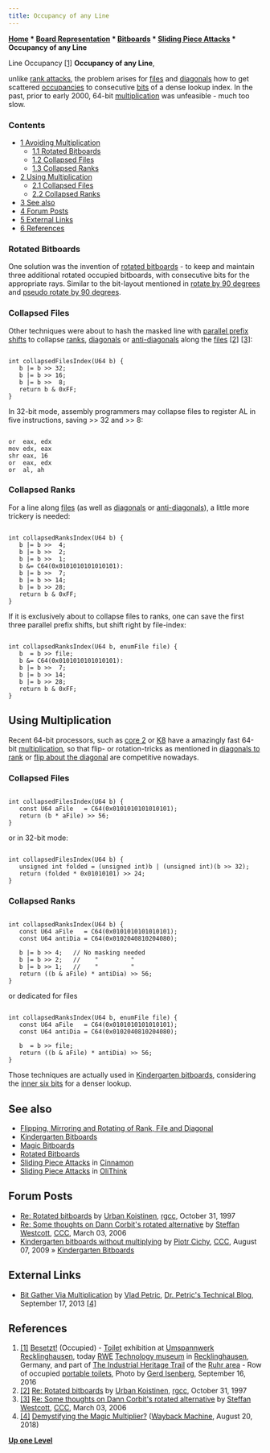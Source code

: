 ```yaml
---
title: Occupancy of any Line
---
```

**[Home](Home "Home") \* [Board Representation](Board_Representation "Board Representation") \* [Bitboards](Bitboards "Bitboards") \* [Sliding Piece Attacks](Sliding_Piece_Attacks "Sliding Piece Attacks") \* Occupancy of any Line**



 [](File:Besetzt20160916.JPG) Line Occupancy <a id="cite-note-1" href="#cite-ref-1">[1]</a> 
**Occupancy of any Line**,  

unlike [rank attacks](First_Rank_Attacks "First Rank Attacks"), the problem arises for [files](Files "Files") and [diagonals](Diagonals "Diagonals") how to get scattered [occupancies](Occupancy "Occupancy") to consecutive [bits](Bit "Bit") of a dense lookup index. In the past, prior to early 2000, 64-bit [multiplication](General_Setwise_Operations#Multiplication "General Setwise Operations") was unfeasible - much too slow. 



### Contents


* [1 Avoiding Multiplication](#avoiding-multiplication)
	+ [1.1 Rotated Bitboards](#rotated-bitboards)
	+ [1.2 Collapsed Files](#collapsed-files)
	+ [1.3 Collapsed Ranks](#collapsed-ranks)
* [2 Using Multiplication](#using-multiplication)
	+ [2.1 Collapsed Files](#collapsed-files-2)
	+ [2.2 Collapsed Ranks](#collapsed-ranks-2)
* [3 See also](#see-also)
* [4 Forum Posts](#forum-posts)
* [5 External Links](#external-links)
* [6 References](#references)






### Rotated Bitboards


One solution was the invention of [rotated bitboards](Rotated_Bitboards "Rotated Bitboards") - to keep and maintain three additional rotated occupied bitboards, with consecutive bits for the appropriate rays. Similar to the bit-layout mentioned in [rotate by 90 degrees](Flipping_Mirroring_and_Rotating#Rotationby90degreesClockwise "Flipping Mirroring and Rotating") and [pseudo rotate by 90 degrees](Flipping_Mirroring_and_Rotating#PseudoRotationby45degrees "Flipping Mirroring and Rotating").




### Collapsed Files


Other techniques were about to hash the masked line with [parallel prefix shifts](Parallel_Prefix_Algorithms "Parallel Prefix Algorithms") to collapse [ranks](Ranks "Ranks"), [diagonals](Diagonals "Diagonals") or [anti-diagonals](Anti-Diagonals "Anti-Diagonals") along the [files](Files "Files") <a id="cite-note-2" href="#cite-ref-2">[2]</a> <a id="cite-note-3" href="#cite-ref-3">[3]</a>:




```

int collapsedFilesIndex(U64 b) {
   b |= b >> 32;
   b |= b >> 16;
   b |= b >>  8;
   return b & 0xFF;
}

```

In 32-bit mode, assembly programmers may collapse files to register AL in five instructions, saving >> 32 and >> 8:




```

or  eax, edx
mov edx, eax
shr eax, 16
or  eax, edx
or  al, ah

```





### Collapsed Ranks


For a line along [files](Files "Files") (as well as [diagonals](Diagonals "Diagonals") or [anti-diagonals](Anti-Diagonals "Anti-Diagonals")), a little more trickery is needed:




```

int collapsedRanksIndex(U64 b) {
   b |= b >>  4;
   b |= b >>  2;
   b |= b >>  1;
   b &= C64(0x0101010101010101):
   b |= b >>  7;
   b |= b >> 14;
   b |= b >> 28;
   return b & 0xFF;
}

```

If it is exclusively about to collapse files to ranks, one can save the first three parallel prefix shifts, but shift right by file-index:




```

int collapsedRanksIndex(U64 b, enumFile file) {
   b  = b >> file;
   b &= C64(0x0101010101010101):
   b |= b >>  7;
   b |= b >> 14;
   b |= b >> 28;
   return b & 0xFF;
}

```





## Using Multiplication


Recent 64-bit processors, such as [core 2](https://en.wikipedia.org/wiki/Intel_Core_2) or [K8](https://en.wikipedia.org/wiki/Athlon_64) have a amazingly fast 64-bit [multiplication](General_Setwise_Operations#Multiplication "General Setwise Operations"), so that flip- or rotation-tricks as mentioned in [diagonals to rank](Flipping_Mirroring_and_Rotating#DiagonalstoRanks "Flipping Mirroring and Rotating") or [flip about the diagonal](Flipping_Mirroring_and_Rotating#FlipAbouttheDiagonal "Flipping Mirroring and Rotating") are competitive nowadays.



### Collapsed Files



```

int collapsedFilesIndex(U64 b) {
   const U64 aFile   = C64(0x0101010101010101);
   return (b * aFile) >> 56;
}

```

or in 32-bit mode:




```

int collapsedFilesIndex(U64 b) {
   unsigned int folded = (unsigned int)b | (unsigned int)(b >> 32);
   return (folded * 0x01010101) >> 24;
}

```

### Collapsed Ranks



```

int collapsedRanksIndex(U64 b) {
   const U64 aFile   = C64(0x0101010101010101);
   const U64 antiDia = C64(0x0102040810204080);

   b |= b >> 4;   // No masking needed
   b |= b >> 2;   //    "         "
   b |= b >> 1;   //    "         "
   return ((b & aFile) * antiDia) >> 56;
}

```

or dedicated for files




```

int collapsedRanksIndex(U64 b, enumFile file) {
   const U64 aFile   = C64(0x0101010101010101);
   const U64 antiDia = C64(0x0102040810204080);

   b  = b >> file;
   return ((b & aFile) * antiDia) >> 56;
}

```

Those techniques are actually used in [Kindergarten bitboards](Kindergarten_Bitboards "Kindergarten Bitboards"), considering the [inner six bits](First_Rank_Attacks#TheOuterSquares "First Rank Attacks") for a denser lookup.



## See also


* [Flipping, Mirroring and Rotating of Rank, File and Diagonal](Flipping_Mirroring_and_Rotating#RankFileAndDiagonal "Flipping Mirroring and Rotating")
* [Kindergarten Bitboards](Kindergarten_Bitboards "Kindergarten Bitboards")
* [Magic Bitboards](Magic_Bitboards "Magic Bitboards")
* [Rotated Bitboards](Rotated_Bitboards "Rotated Bitboards")
* [Sliding Piece Attacks](Cinnamon#Sliding_Piece_Attacks "Cinnamon") in [Cinnamon](Cinnamon "Cinnamon")
* [Sliding Piece Attacks](OliThink#SlidingPieceAttacks "OliThink") in [OliThink](OliThink "OliThink")


## Forum Posts


* [Re: Rotated bitboards](https://groups.google.com/d/msg/rec.games.chess.computer/YvFagyuVogw/2vNJw_qT8IYJ) by [Urban Koistinen](Urban_Koistinen "Urban Koistinen"), [rgcc](Computer_Chess_Forums "Computer Chess Forums"), October 31, 1997
* [Re: Some thoughts on Dann Corbit's rotated alternative](https://www.stmintz.com/ccc/index.php?id=491079) by [Steffan Westcott](Steffan_Westcott "Steffan Westcott"), [CCC](CCC "CCC"), March 03, 2006
* [Kindergarten bitboards without multiplying](http://www.talkchess.com/forum/viewtopic.php?t=29296) by [Piotr Cichy](Piotr_Cichy "Piotr Cichy"), [CCC](CCC "CCC"), August 07, 2009 » [Kindergarten Bitboards](Kindergarten_Bitboards "Kindergarten Bitboards")


## External Links


* [Bit Gather Via Multiplication](http://drpetric.blogspot.com/2013/09/bit-gathering-via-multiplication.html) by [Vlad Petric](index.php?title=Vlad_Petric&action=edit&redlink=1 "Vlad Petric (page does not exist)"), [Dr. Petric's Technical Blog](http://drpetric.blogspot.com/), September 17, 2013 <a id="cite-note-4" href="#cite-ref-4">[4]</a>


## References


1. <a id="cite-ref-1" href="#cite-note-1">[1]</a> [Besetzt!](https://de-de.facebook.com/umspannwerk.recklinghausen/posts/10153757793891429) (Occupied) - [Toilet](https://en.wikipedia.org/wiki/Toilet) exhibition at [Umspannwerk Recklinghausen](https://de.wikipedia.org/wiki/Umspannwerk_Recklinghausen), today [RWE](https://en.wikipedia.org/wiki/RWE) [Technology museum](https://en.wikipedia.org/wiki/Technology_museum) in [Recklinghausen](https://en.wikipedia.org/wiki/Recklinghausen), Germany, and part of [The Industrial Heritage Trail](Category:Industrial_Heritage_Trail "Category:Industrial Heritage Trail") of the [Ruhr area](https://en.wikipedia.org/wiki/Ruhr) - Row of occupied [portable toilets](https://en.wikipedia.org/wiki/Toilet#Others), Photo by [Gerd Isenberg](Gerd_Isenberg "Gerd Isenberg"), September 16, 2016
2. <a id="cite-ref-2" href="#cite-note-2">[2]</a> [Re: Rotated bitboards](https://groups.google.com/d/msg/rec.games.chess.computer/YvFagyuVogw/2vNJw_qT8IYJ) by [Urban Koistinen](Urban_Koistinen "Urban Koistinen"), [rgcc](Computer_Chess_Forums "Computer Chess Forums"), October 31, 1997
3. <a id="cite-ref-3" href="#cite-note-3">[3]</a> [Re: Some thoughts on Dann Corbit's rotated alternative](https://www.stmintz.com/ccc/index.php?id=491079) by [Steffan Westcott](Steffan_Westcott "Steffan Westcott"), [CCC](CCC "CCC"), March 03, 2006
4. <a id="cite-ref-4" href="#cite-note-4">[4]</a> [Demystifying the Magic Multiplier?](https://web.archive.org/web/20180820032914/https://chessprogramming.wikispaces.com/share/view/64439740) ([Wayback Machine](https://en.wikipedia.org/wiki/Wayback_Machine), August 20, 2018)

**[Up one Level](Sliding_Piece_Attacks "Sliding Piece Attacks")**







 
